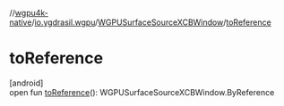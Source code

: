 //[wgpu4k-native](../../../index.md)/[io.ygdrasil.wgpu](../index.md)/[WGPUSurfaceSourceXCBWindow](index.md)/[toReference](to-reference.md)

# toReference

[android]\
open fun [toReference](to-reference.md)(): WGPUSurfaceSourceXCBWindow.ByReference